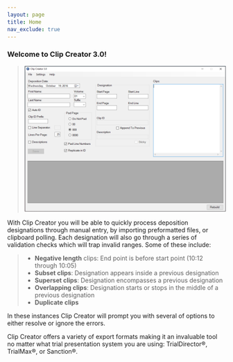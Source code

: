 ```yaml
---
layout: page
title: Home
nav_exclude: true
---
```

### Welcome to Clip Creator 3.0!

> ![Screen Grab - User Interface](assets/ui.png)

With Clip Creator you will be able to quickly process deposition designations through manual entry, by importing preformatted files, or clipboard polling.  Each designation will also go through a series of validation checks which will trap invalid ranges.  Some of these include:

> - **Negative length** clips: End point is before start point (10:12 through 10:05)
> - **Subset clips**: Designation appears inside a previous designation
> - **Superset clips**: Designation encompasses a previous designation
> - **Overlapping clips**: Designation starts or stops in the middle of a previous designation 
> - **Duplicate clips**

In these instances Clip Creator will prompt you with several of options to either resolve or ignore the errors.

Clip Creator offers a variety of export formats making it an invaluable tool no matter what trial presentation system you are using: TrialDirector®, TrialMax®, or Sanction®.